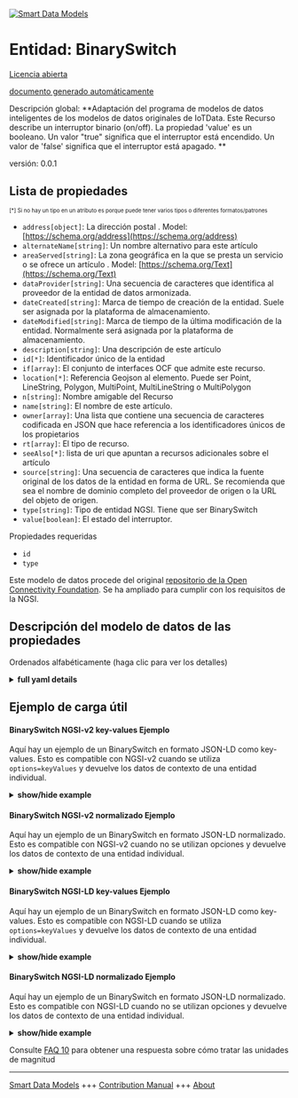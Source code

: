 <!-- 10-Header -->  
[![Smart Data Models](https://smartdatamodels.org/wp-content/uploads/2022/01/SmartDataModels_logo.png "Logo")](https://smartdatamodels.org)  
Entidad: BinarySwitch  
=====================<!-- /10-Header -->  
<!-- 15-License -->  
[Licencia abierta](https://github.com/smart-data-models//dataModel.OCF/blob/master/BinarySwitch/LICENSE.md)  
[documento generado automáticamente](https://docs.google.com/presentation/d/e/2PACX-1vTs-Ng5dIAwkg91oTTUdt8ua7woBXhPnwavZ0FxgR8BsAI_Ek3C5q97Nd94HS8KhP-r_quD4H0fgyt3/pub?start=false&loop=false&delayms=3000#slide=id.gb715ace035_0_60)  
<!-- /15-License -->  
<!-- 20-Description -->  
Descripción global: **Adaptación del programa de modelos de datos inteligentes de los modelos de datos originales de IoTData. Este Recurso describe un interruptor binario (on/off). La propiedad 'value' es un booleano. Un valor "true" significa que el interruptor está encendido. Un valor de 'false' significa que el interruptor está apagado. **  
versión: 0.0.1  
<!-- /20-Description -->  
<!-- 30-PropertiesList -->  

## Lista de propiedades  

<sup><sub>[*] Si no hay un tipo en un atributo es porque puede tener varios tipos o diferentes formatos/patrones</sub></sup>  
- `address[object]`: La dirección postal  . Model: [https://schema.org/address](https://schema.org/address)- `alternateName[string]`: Un nombre alternativo para este artículo  - `areaServed[string]`: La zona geográfica en la que se presta un servicio o se ofrece un artículo  . Model: [https://schema.org/Text](https://schema.org/Text)- `dataProvider[string]`: Una secuencia de caracteres que identifica al proveedor de la entidad de datos armonizada.  - `dateCreated[string]`: Marca de tiempo de creación de la entidad. Suele ser asignada por la plataforma de almacenamiento.  - `dateModified[string]`: Marca de tiempo de la última modificación de la entidad. Normalmente será asignada por la plataforma de almacenamiento.  - `description[string]`: Una descripción de este artículo  - `id[*]`: Identificador único de la entidad  - `if[array]`: El conjunto de interfaces OCF que admite este recurso.  - `location[*]`: Referencia Geojson al elemento. Puede ser Point, LineString, Polygon, MultiPoint, MultiLineString o MultiPolygon  - `n[string]`: Nombre amigable del Recurso  - `name[string]`: El nombre de este artículo.  - `owner[array]`: Una lista que contiene una secuencia de caracteres codificada en JSON que hace referencia a los identificadores únicos de los propietarios  - `rt[array]`: El tipo de recurso.  - `seeAlso[*]`: lista de uri que apuntan a recursos adicionales sobre el artículo  - `source[string]`: Una secuencia de caracteres que indica la fuente original de los datos de la entidad en forma de URL. Se recomienda que sea el nombre de dominio completo del proveedor de origen o la URL del objeto de origen.  - `type[string]`: Tipo de entidad NGSI. Tiene que ser BinarySwitch  - `value[boolean]`: El estado del interruptor.  <!-- /30-PropertiesList -->  
<!-- 35-RequiredProperties -->  
Propiedades requeridas  
- `id`  - `type`  <!-- /35-RequiredProperties -->  
<!-- 40-RequiredProperties -->  
Este modelo de datos procede del original [repositorio de la Open Connectivity Foundation](https://github.com/openconnectivityfoundation/IoTDataModels). Se ha ampliado para cumplir con los requisitos de la NGSI.  
<!-- /40-RequiredProperties -->  
<!-- 50-DataModelHeader -->  
## Descripción del modelo de datos de las propiedades  
Ordenados alfabéticamente (haga clic para ver los detalles)  
<!-- /50-DataModelHeader -->  
<!-- 60-ModelYaml -->  
<details><summary><strong>full yaml details</strong></summary>    
```yaml  
BinarySwitch:    
  description: 'Smart Data Models Program adaptation of the original IoTData data Models. This Resource describes a binary switch (on/off). The Property ''value'' is a boolean. A value of ''true'' means that the switch is on. A value of ''false'' means that the switch is off. '    
  properties:    
    address:    
      description: 'The mailing address'    
      properties:    
        addressCountry:    
          description: 'Property. The country. For example, Spain. Model:''https://schema.org/addressCountry'''    
          type: string    
        addressLocality:    
          description: 'Property. The locality in which the street address is, and which is in the region. Model:''https://schema.org/addressLocality'''    
          type: string    
        addressRegion:    
          description: 'Property. The region in which the locality is, and which is in the country. Model:''https://schema.org/addressRegion'''    
          type: string    
        postOfficeBoxNumber:    
          description: 'Property. The post office box number for PO box addresses. For example, 03578. Model:''https://schema.org/postOfficeBoxNumber'''    
          type: string    
        postalCode:    
          description: 'Property. The postal code. For example, 24004. Model:''https://schema.org/https://schema.org/postalCode'''    
          type: string    
        streetAddress:    
          description: 'Property. The street address. Model:''https://schema.org/streetAddress'''    
          type: string    
      type: object    
      x-ngsi:    
        model: https://schema.org/address    
        type: Property    
    alternateName:    
      description: 'An alternative name for this item'    
      type: string    
      x-ngsi:    
        type: Property    
    areaServed:    
      description: 'The geographic area where a service or offered item is provided'    
      type: string    
      x-ngsi:    
        model: https://schema.org/Text    
        type: Property    
    dataProvider:    
      description: 'A sequence of characters identifying the provider of the harmonised data entity.'    
      type: string    
      x-ngsi:    
        type: Property    
    dateCreated:    
      description: 'Entity creation timestamp. This will usually be allocated by the storage platform.'    
      format: date-time    
      type: string    
      x-ngsi:    
        type: Property    
    dateModified:    
      description: 'Timestamp of the last modification of the entity. This will usually be allocated by the storage platform.'    
      format: date-time    
      type: string    
      x-ngsi:    
        type: Property    
    description:    
      description: 'A description of this item'    
      type: string    
      x-ngsi:    
        type: Property    
    id:    
      anyOf: &binaryswitch_-_properties_-_owner_-_items_-_anyof    
        - description: 'Property. Identifier format of any NGSI entity'    
          maxLength: 256    
          minLength: 1    
          pattern: ^[\w\-\.\{\}\$\+\*\[\]`|~^@!,:\\]+$    
          type: string    
        - description: 'Property. Identifier format of any NGSI entity'    
          format: uri    
          type: string    
      description: 'Unique identifier of the entity'    
      x-ngsi:    
        type: Property    
    if:    
      description: 'The OCF Interface set supported by this Resource.'    
      items:    
        enum:    
          - oic.if.a    
          - oic.if.baseline    
        type: string    
      minItems: 2    
      readOnly: true    
      type: array    
      uniqueItems: true    
      x-ngsi:    
        type: Property    
    location:    
      description: 'Geojson reference to the item. It can be Point, LineString, Polygon, MultiPoint, MultiLineString or MultiPolygon'    
      oneOf:    
        - description: 'Geoproperty. Geojson reference to the item. Point'    
          properties:    
            bbox:    
              items:    
                type: number    
              minItems: 4    
              type: array    
            coordinates:    
              items:    
                type: number    
              minItems: 2    
              type: array    
            type:    
              enum:    
                - Point    
              type: string    
          required:    
            - type    
            - coordinates    
          title: 'GeoJSON Point'    
          type: object    
        - description: 'Geoproperty. Geojson reference to the item. LineString'    
          properties:    
            bbox:    
              items:    
                type: number    
              minItems: 4    
              type: array    
            coordinates:    
              items:    
                items:    
                  type: number    
                minItems: 2    
                type: array    
              minItems: 2    
              type: array    
            type:    
              enum:    
                - LineString    
              type: string    
          required:    
            - type    
            - coordinates    
          title: 'GeoJSON LineString'    
          type: object    
        - description: 'Geoproperty. Geojson reference to the item. Polygon'    
          properties:    
            bbox:    
              items:    
                type: number    
              minItems: 4    
              type: array    
            coordinates:    
              items:    
                items:    
                  items:    
                    type: number    
                  minItems: 2    
                  type: array    
                minItems: 4    
                type: array    
              type: array    
            type:    
              enum:    
                - Polygon    
              type: string    
          required:    
            - type    
            - coordinates    
          title: 'GeoJSON Polygon'    
          type: object    
        - description: 'Geoproperty. Geojson reference to the item. MultiPoint'    
          properties:    
            bbox:    
              items:    
                type: number    
              minItems: 4    
              type: array    
            coordinates:    
              items:    
                items:    
                  type: number    
                minItems: 2    
                type: array    
              type: array    
            type:    
              enum:    
                - MultiPoint    
              type: string    
          required:    
            - type    
            - coordinates    
          title: 'GeoJSON MultiPoint'    
          type: object    
        - description: 'Geoproperty. Geojson reference to the item. MultiLineString'    
          properties:    
            bbox:    
              items:    
                type: number    
              minItems: 4    
              type: array    
            coordinates:    
              items:    
                items:    
                  items:    
                    type: number    
                  minItems: 2    
                  type: array    
                minItems: 2    
                type: array    
              type: array    
            type:    
              enum:    
                - MultiLineString    
              type: string    
          required:    
            - type    
            - coordinates    
          title: 'GeoJSON MultiLineString'    
          type: object    
        - description: 'Geoproperty. Geojson reference to the item. MultiLineString'    
          properties:    
            bbox:    
              items:    
                type: number    
              minItems: 4    
              type: array    
            coordinates:    
              items:    
                items:    
                  items:    
                    items:    
                      type: number    
                    minItems: 2    
                    type: array    
                  minItems: 4    
                  type: array    
                type: array    
              type: array    
            type:    
              enum:    
                - MultiPolygon    
              type: string    
          required:    
            - type    
            - coordinates    
          title: 'GeoJSON MultiPolygon'    
          type: object    
      x-ngsi:    
        type: Geoproperty    
    n:    
      description: 'Friendly name of the Resource'    
      maxLength: 64    
      readOnly: true    
      type: string    
      x-ngsi:    
        type: Property    
    name:    
      description: 'The name of this item.'    
      type: string    
      x-ngsi:    
        type: Property    
    owner:    
      description: 'A List containing a JSON encoded sequence of characters referencing the unique Ids of the owner(s)'    
      items:    
        anyOf: *binaryswitch_-_properties_-_owner_-_items_-_anyof    
        description: 'Property. Unique identifier of the entity'    
      type: array    
      x-ngsi:    
        type: Property    
    rt:    
      description: 'The Resource Type.'    
      items:    
        enum:    
          - oic.r.switch.binary    
        maxLength: 64    
        type: string    
      minItems: 1    
      readOnly: true    
      type: array    
      uniqueItems: true    
      x-ngsi:    
        type: Property    
    seeAlso:    
      description: 'list of uri pointing to additional resources about the item'    
      oneOf:    
        - items:    
            format: uri    
            type: string    
          minItems: 1    
          type: array    
        - format: uri    
          type: string    
      x-ngsi:    
        type: Property    
    source:    
      description: 'A sequence of characters giving the original source of the entity data as a URL. Recommended to be the fully qualified domain name of the source provider, or the URL to the source object.'    
      type: string    
      x-ngsi:    
        type: Property    
    type:    
      description: 'NGSI entity type. It has to be BinarySwitch'    
      enum:    
        - BinarySwitch    
      type: string    
      x-ngsi:    
        type: Property    
    value:    
      description: 'The status of the switch.'    
      type: boolean    
      x-ngsi:    
        type: Property    
  required:    
    - id    
    - type    
  type: object    
  x-derived-from: https://github.com/OpenInterConnect/IoTDataModels/blob/master/BinarySwitchResURI.swagger.json    
  x-disclaimer: 'Redistribution and use in source and binary forms, with or without modification, are permitted  provided that the license conditions are met. Copyleft (c) 2021 Contributors to Smart Data Models Program'    
  x-license-url: https://github.com/smart-data-models/dataModel.OCF/blob/master/BinarySwitch/LICENSE.md    
  x-model-schema: https://smart-data-models.github.io/dataModel.IoTDataModels/BinarySwitch/schema.json    
  x-model-tags: OCF    
  x-version: 0.0.1    
```  
</details>    
<!-- /60-ModelYaml -->  
<!-- 70-MiddleNotes -->  
<!-- /70-MiddleNotes -->  
<!-- 80-Examples -->  
## Ejemplo de carga útil  
#### BinarySwitch NGSI-v2 key-values Ejemplo  
Aquí hay un ejemplo de un BinarySwitch en formato JSON-LD como key-values. Esto es compatible con NGSI-v2 cuando se utiliza `options=keyValues` y devuelve los datos de contexto de una entidad individual.  
<details><summary><strong>show/hide example</strong></summary>    
```json  
{  
  "id": "urn:ngsi-ld:BinarySwitch:id:FUWM:76347888",  
  "dateCreated": "2012-08-12T19:01:35Z",  
  "dateModified": "1997-08-16T11:48:31Z",  
  "source": "Listen now remember compare. Without indeed become thing.",  
  "name": "Recent personal sister toward cup attorney. Movement offer gas along. Sure will ahead hour poor pay price.",  
  "alternateName": "View Mr song do thought ten. Resource now often recent walk apply.",  
  "description": "Contain pass early member. Reach price quality miss charge. Share notice lay water travel.",  
  "dataProvider": "Look else collection analysis lay fish. Foreign art perhaps his only. Group treatment available own market billion.",  
  "owner": [  
    "urn:ngsi-ld:BinarySwitch:items:WDLW:60793756",  
    "urn:ngsi-ld:BinarySwitch:items:RKFU:64379233"  
  ],  
  "seeAlso": [  
    "urn:ngsi-ld:BinarySwitch:items:NKTQ:43294724",  
    "urn:ngsi-ld:BinarySwitch:items:LTOV:90056783"  
  ],  
  "location": {  
    "type": "Point",  
    "coordinates": [  
      73.757996,  
      40.59649  
    ]  
  },  
  "address": {  
    "streetAddress": "Better risk among art hear education. Study new call research.",  
    "addressLocality": "Camera each begin choose too base show. Name of court model evidence professor know.",  
    "addressRegion": "Wide wonder theory foot report mind. Reduce country same truth there his.",  
    "addressCountry": "Positive sound scene authority might. Top style whatever support at whatever a they. Fall before week then.",  
    "postalCode": "Method spring fish. Reveal southern family song ok subject sing.",  
    "postOfficeBoxNumber": "My or tonight chance vote effort street power. Sell activity cell color. Apply yard record friend half million organization."  
  },  
  "areaServed": "To gun drug concern. Stand memory sense without."  
}  
```  
</details>  
#### BinarySwitch NGSI-v2 normalizado Ejemplo  
Aquí hay un ejemplo de un BinarySwitch en formato JSON-LD normalizado. Esto es compatible con NGSI-v2 cuando no se utilizan opciones y devuelve los datos de contexto de una entidad individual.  
<details><summary><strong>show/hide example</strong></summary>    
```json  
{  
  "id": {  
    "type": "string",  
    "value": "urn:ngsi-ld:BinarySwitch:id:FUWM:76347888"  
  },  
  "dateCreated": {  
    "format": "date-time",  
    "type": "string",  
    "value": "2012-08-12T19:01:35Z"  
  },  
  "dateModified": {  
    "format": "date-time",  
    "type": "string",  
    "value": "1997-08-16T11:48:31Z"  
  },  
  "source": {  
    "type": "string",  
    "value": "Listen now remember compare. Without indeed become thing."  
  },  
  "name": {  
    "type": "string",  
    "value": "Recent personal sister toward cup attorney. Movement offer gas along. Sure will ahead hour poor pay price."  
  },  
  "alternateName": {  
    "type": "string",  
    "value": "View Mr song do thought ten. Resource now often recent walk apply."  
  },  
  "description": {  
    "type": "string",  
    "value": "Contain pass early member. Reach price quality miss charge. Share notice lay water travel."  
  },  
  "dataProvider": {  
    "type": "string",  
    "value": "Look else collection analysis lay fish. Foreign art perhaps his only. Group treatment available own market billion."  
  },  
  "owner": {  
    "type": "array",  
    "value": [  
      "urn:ngsi-ld:BinarySwitch:items:WDLW:60793756",  
      "urn:ngsi-ld:BinarySwitch:items:RKFU:64379233"  
    ]  
  },  
  "seeAlso": {  
    "type": "array",  
    "value": [  
      "urn:ngsi-ld:BinarySwitch:items:NKTQ:43294724",  
      "urn:ngsi-ld:BinarySwitch:items:LTOV:90056783"  
    ]  
  },  
  "location": {  
    "type": "object",  
    "value": {  
      "type": "Point",  
      "coordinates": [  
        73.757996,  
        40.59649  
      ]  
    }  
  },  
  "address": {  
    "type": "object",  
    "value": {  
      "streetAddress": "Better risk among art hear education. Study new call research.",  
      "addressLocality": "Camera each begin choose too base show. Name of court model evidence professor know.",  
      "addressRegion": "Wide wonder theory foot report mind. Reduce country same truth there his.",  
      "addressCountry": "Positive sound scene authority might. Top style whatever support at whatever a they. Fall before week then.",  
      "postalCode": "Method spring fish. Reveal southern family song ok subject sing.",  
      "postOfficeBoxNumber": "My or tonight chance vote effort street power. Sell activity cell color. Apply yard record friend half million organization."  
    }  
  },  
  "areaServed": {  
    "type": "string",  
    "value": "To gun drug concern. Stand memory sense without."  
  }  
}  
```  
</details>  
#### BinarySwitch NGSI-LD key-values Ejemplo  
Aquí hay un ejemplo de un BinarySwitch en formato JSON-LD como key-values. Esto es compatible con NGSI-LD cuando se utiliza `options=keyValues` y devuelve los datos de contexto de una entidad individual.  
<details><summary><strong>show/hide example</strong></summary>    
```json  
{  
    "id": "urn:ngsi-ld:BinarySwitch:id:FUWM:76347888",  
    "dateCreated": "2012-08-12T19:01:35Z",  
    "dateModified": "1997-08-16T11:48:31Z",  
    "source": "Listen now remember compare. Without indeed become thing.",  
    "name": "Recent personal sister toward cup attorney. Movement offer gas along. Sure will ahead hour poor pay price.",  
    "alternateName": "View Mr song do thought ten. Resource now often recent walk apply.",  
    "description": "Contain pass early member. Reach price quality miss charge. Share notice lay water travel.",  
    "dataProvider": "Look else collection analysis lay fish. Foreign art perhaps his only. Group treatment available own market billion.",  
    "owner": [  
        "urn:ngsi-ld:BinarySwitch:items:WDLW:60793756",  
        "urn:ngsi-ld:BinarySwitch:items:RKFU:64379233"  
    ],  
    "seeAlso": [  
        "urn:ngsi-ld:BinarySwitch:items:NKTQ:43294724",  
        "urn:ngsi-ld:BinarySwitch:items:LTOV:90056783"  
    ],  
    "location": {  
        "type": "Point",  
        "coordinates": [  
            73.757996,  
            40.59649  
        ]  
    },  
    "address": {  
        "streetAddress": "Better risk among art hear education. Study new call research.",  
        "addressLocality": "Camera each begin choose too base show. Name of court model evidence professor know.",  
        "addressRegion": "Wide wonder theory foot report mind. Reduce country same truth there his.",  
        "addressCountry": "Positive sound scene authority might. Top style whatever support at whatever a they. Fall before week then.",  
        "postalCode": "Method spring fish. Reveal southern family song ok subject sing.",  
        "postOfficeBoxNumber": "My or tonight chance vote effort street power. Sell activity cell color. Apply yard record friend half million organization."  
    },  
    "areaServed": "To gun drug concern. Stand memory sense without.",  
    "@context": [  
        "https://smartdatamodels.org/context.jsonld",  
        "https://raw.githubusercontent.com/smart-data-models/dataModel.OCF/master/context.jsonld"  
    ]  
}  
```  
</details>  
#### BinarySwitch NGSI-LD normalizado Ejemplo  
Aquí hay un ejemplo de un BinarySwitch en formato JSON-LD normalizado. Esto es compatible con NGSI-LD cuando no se utilizan opciones y devuelve los datos de contexto de una entidad individual.  
<details><summary><strong>show/hide example</strong></summary>    
```json  
{  
    "id": "urn:ngsi-ld:BinarySwitch:id:MBYI:62994024",  
    "dateCreated": {  
        "type": "Property",  
        "value": {  
            "@type": "DateTime",  
            "@value": "2011-12-19T10:56:00Z"  
        }  
    },  
    "dateModified": {  
        "type": "Property",  
        "value": {  
            "@type": "DateTime",  
            "@value": "2011-04-28T16:30:27Z"  
        }  
    },  
    "source": {  
        "type": "Property",  
        "value": "Point story other far. Field central like might."  
    },  
    "name": {  
        "type": "Property",  
        "value": "Group establish manager cell exist save challenge. Market Mrs agree college. Car officer like today moment account."  
    },  
    "alternateName": {  
        "type": "Property",  
        "value": "Animal less life. Time especially action represent least hot. The pay perhaps loss plant campaign order."  
    },  
    "description": {  
        "type": "Property",  
        "value": "Themselves left because last how see travel."  
    },  
    "dataProvider": {  
        "type": "Property",  
        "value": "Financial agency father ready. Audience all system behind. Toward beat anything. Sport probably wrong tonight behind."  
    },  
    "owner": {  
        "type": "Property",  
        "value": [  
            "urn:ngsi-ld:BinarySwitch:items:BSXN:34386254",  
            "urn:ngsi-ld:BinarySwitch:items:WKOT:94703715"  
        ]  
    },  
    "seeAlso": {  
        "type": "Property",  
        "value": [  
            "urn:ngsi-ld:BinarySwitch:items:ZPKH:25901423"  
        ]  
    },  
    "location": {  
        "type": "Property",  
        "value": {  
            "type": "Point",  
            "coordinates": [  
                58.1844035,  
                -93.247878  
            ]  
        }  
    },  
    "address": {  
        "type": "Property",  
        "value": {  
            "streetAddress": "Answer goal rather meet leave let. Seek forward clear. Want such color institution month.",  
            "addressLocality": "Including certainly remain recognize field early.",  
            "addressRegion": "Actually building measure learn garden specific level. Address continue trip home technology window strong. Heavy arrive science just maintain recent.",  
            "addressCountry": "Call though drug look American skill president. Hair create add ground. Last civil interview among woman stop sign.",  
            "postalCode": "Speech create word light citizen phone. Responsibility oil college maybe number. Speech skin defense shoulder program.",  
            "postOfficeBoxNumber": "Network study friend exist about consider. Own thank game finally central data community born. Police field product impact season unit we."  
        }  
    },  
    "areaServed": {  
        "type": "Property",  
        "value": "Certain these special very probably. Account choose authority piece vote."  
    },  
    "@context": [  
        "https://smartdatamodels.org/context.jsonld",  
        "https://raw.githubusercontent.com/smart-data-models/dataModel.OCF/master/context.jsonld"  
    ]  
}  
```  
</details><!-- /80-Examples -->  
<!-- 90-FooterNotes -->  
<!-- /90-FooterNotes -->  
<!-- 95-Units -->  
Consulte [FAQ 10](https://smartdatamodels.org/index.php/faqs/) para obtener una respuesta sobre cómo tratar las unidades de magnitud  
<!-- /95-Units -->  
<!-- 97-LastFooter -->  
---  
[Smart Data Models](https://smartdatamodels.org) +++ [Contribution Manual](https://bit.ly/contribution_manual) +++ [About](https://bit.ly/Introduction_SDM)<!-- /97-LastFooter -->  

